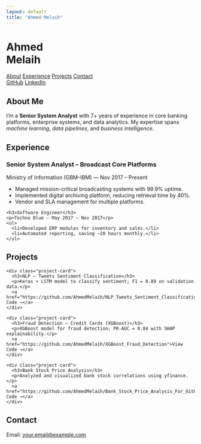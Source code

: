 ```yaml
---
layout: default
title: "Ahmed Melaih"
---
```


<div class="sidebar">
  <h1 class="logo">Ahmed<br>Melaih</h1>
  <nav>
    <a href="#about">About</a>
    <a href="#experience">Experience</a>
    <a href="#projects">Projects</a>
    <a href="#contact">Contact</a>
  </nav>
  <div class="social">
    <a href="https://github.com/AhmedMelaih" target="_blank">GitHub</a>
    <a href="https://linkedin.com/in/ahmedmelaih" target="_blank">LinkedIn</a>
  </div>
</div>

<main>
  <section id="about">
    <h2>About Me</h2>
    <p>
      I’m a <strong>Senior System Analyst</strong> with 7+ years of experience in core banking platforms, enterprise systems, and data analytics.
      My expertise spans <em>machine learning</em>, <em>data pipelines</em>, and <em>business intelligence</em>.
    </p>
  </section>

  <section id="experience">
    <h2>Experience</h2>
    <h3>Senior System Analyst – Broadcast Core Platforms</h3>
    <p>Ministry of Information (GBM–IBM) — Nov 2017 – Present</p>
    <ul>
      <li>Managed mission-critical broadcasting systems with 99.9% uptime.</li>
      <li>Implemented digital archiving platform, reducing retrieval time by 40%.</li>
      <li>Vendor and SLA management for multiple platforms.</li>
    </ul>

    <h3>Software Engineer</h3>
    <p>Techno Blue — May 2017 – Nov 2017</p>
    <ul>
      <li>Developed ERP modules for inventory and sales.</li>
      <li>Automated reporting, saving ~20 hours monthly.</li>
    </ul>
  </section>

  <section id="projects">
    <h2>Projects</h2>

    <div class="project-card">
      <h3>NLP — Tweets Sentiment Classification</h3>
      <p>Keras + LSTM model to classify sentiment; F1 = 0.89 on validation data.</p>
      <a href="https://github.com/AhmedMelaih/NLP_Tweets_Sentiment_Classification">View Code →</a>
    </div>

    <div class="project-card">
      <h3>Fraud Detection — Credit Cards (XGBoost)</h3>
      <p>XGBoost model for fraud detection; PR-AUC = 0.84 with SHAP explainability.</p>
      <a href="https://github.com/AhmedMelaih/XGBoost_Fraud_Detection">View Code →</a>
    </div>

    <div class="project-card">
      <h3>Bank Stock Price Analysis</h3>
      <p>Analyzed and visualized bank stock correlations using yfinance.</p>
      <a href="https://github.com/AhmedMelaih/Bank_Stock_Price_Analysis_For_GitHub">View Code →</a>
    </div>
  </section>

  <section id="contact">
    <h2>Contact</h2>
    <p>Email: <a href="mailto:your.email@example.com">your.email@example.com</a></p>
  </section>
</main>
